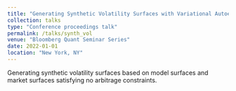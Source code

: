 ```yaml
---
title: "Generating Synthetic Volatility Surfaces with Variational Autoencoders"
collection: talks
type: "Conference proceedings talk"
permalink: /talks/synth_vol
venue: "Bloomberg Quant Seminar Series"
date: 2022-01-01
location: "New York, NY"
---
```


Generating synthetic volatility surfaces based on model surfaces and market surfaces satisfying no arbitrage constraints.
